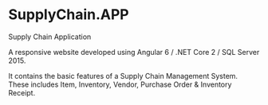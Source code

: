 # SupplyChain.APP
Supply Chain Application

A responsive website developed using Angular 6 / .NET Core 2 / SQL Server 2015.

It contains the basic features of a Supply Chain Management System. These includes Item, Inventory, Vendor, Purchase Order & Inventory Receipt.
